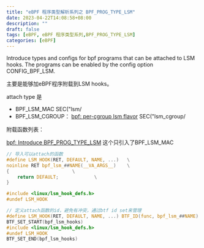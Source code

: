 ```yaml
---
title: "eBPF 程序类型解析系列之 BPF_PROG_TYPE_LSM"
date: 2023-04-22T14:08:58+08:00 
description: ""
draft: false
tags: [eBPF, eBPF 程序类型系列,BPF_PROG_TYPE_LSM]
categories: [eBPF]
---
```



Introduce types and configs for bpf programs that can be attached to
LSM hooks. The programs can be enabled by the config option
CONFIG_BPF_LSM.

主要是能够加eBPF程序附载到LSM hooks。

attach type 是
- BPF_LSM_MAC     SEC("lsm/
- BPF_LSM_CGROUP： [bpf: per-cgroup lsm flavor](https://lore.kernel.org/all/20220628174314.1216643-4-sdf@google.com/) SEC("lsm_cgroup/

附载函数列表：

[bpf: Introduce BPF_PROG_TYPE_LSM](https://lore.kernel.org/bpf/20200329004356.27286-2-kpsingh@chromium.org/)
这个只引入了BPF_LSM_MAC




```c
// 导入可以attach的函数
#define LSM_HOOK(RET, DEFAULT, NAME, ...)	\
noinline RET bpf_lsm_##NAME(__VA_ARGS__)	\
{						\
	return DEFAULT;				\
}

#include <linux/lsm_hook_defs.h>
#undef LSM_HOOK

// 定义attach函数的id，避免有冲突，通过btf id set来管理
#define LSM_HOOK(RET, DEFAULT, NAME, ...) BTF_ID(func, bpf_lsm_##NAME)
BTF_SET_START(bpf_lsm_hooks)
#include <linux/lsm_hook_defs.h>
#undef LSM_HOOK
BTF_SET_END(bpf_lsm_hooks)
```